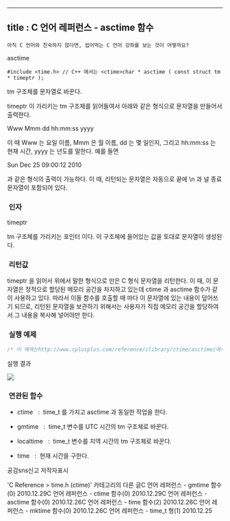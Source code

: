 ----------------
title : C 언어 레퍼런스 - asctime 함수
--------------



```warning
아직 C 언어와 친숙하지 않다면, 씹어먹는 C 언어 강좌를 보는 것이 어떻까요?
```


asctime





```info
#include <time.h> // C++ 에서는 <ctime>char * asctime ( const struct tm * timeptr );
```


tm 구조체를 문자열로 바꾼다.

timeptr 이 가리키는 tm 구조체를 읽어들여서 아래와 같은 형식으로 문자열을 만들어서 출력한다. 

Www Mmm dd hh:mm:ss yyyy

이 때 Www 는 요일 이름, Mmm 은 월 이름, dd 는 몇 일인지, 그리고 hh:mm:ss 는 현재 시간, yyyy 는 년도를 말한다. 예를 들면

Sun Dec 25 09:00:12 2010

과 같은 형식의 출력이 가능하다. 이 때, 리턴되는 문자열은 자동으로 끝에 \n 과 널 종료 문자열이 포함되어 있다. 



###  인자




timeptr

tm 구조체를 가리키는 포인터 이다. 이 구조체에 들어있는 값을 토대로 문자열이 생성된다.



###  리턴값




timeptr 을 읽어서 위에서 말한 형식으로 만은 C 형식 문자열을 리턴한다. 이 때, 이 문자열은 정적으로 할당된 메모리 공간을 차지하고 있는데 ctime 과 asctime 함수가 같이 사용하고 있다. 따라서 이들 함수를 호출할 때 마다 이 문자열에 있는 내용이 덮어쓰기 되므로, 리턴된 문자열을 보관하기 위해서는 사용자가 직접 메모리 공간을 할당하여서 그 내용을 복사해 넣어야만 한다. 



###  실행 예제




```cpp
/* 이 예제는http://www.cplusplus.com/reference/clibrary/ctime/asctime/에서 가져왔습니다. */#include <stdio.h>#include <time.h>int main (){    time_t rawtime;    struct tm * timeinfo;    time ( &rawtime );    timeinfo = localtime ( &rawtime );    printf ( "The current date/time is: %s", asctime (timeinfo) );    return 0;}
```


실행 결과


![](http://img1.daumcdn.net/thumb/R1920x0/?fname=http%3A%2F%2Fcfile29.uf.tistory.com%2Fimage%2F131466354D168E052284C6)




###  연관된 함수


* ctime
  :  time_t 를 가지고 asctime 과 동일한 작업을 한다.

* gmtime
  :  time_t 변수를 UTC 시간의 tm 구조체로 바꾼다.

* localtime
  :  time_t 변수를 지역 시간의 tm 구조체로 바꾼다. 



* time
  :  현재 시간을 구한다.







공감sns신고
저작자표시

'C Reference > time.h (ctime)' 카테고리의 다른 글C 언어 레퍼런스 - gmtime 함수(0)
2010.12.29C 언어 레퍼런스 - ctime 함수(0)
2010.12.29C 언어 레퍼런스 - asctime 함수(0)
2010.12.26C 언어 레퍼런스 - time 함수(2)
2010.12.26C 언어 레퍼런스 - mktime 함수(0)
2010.12.26C 언어 레퍼런스 - time_t 형(1)
2010.12.25

